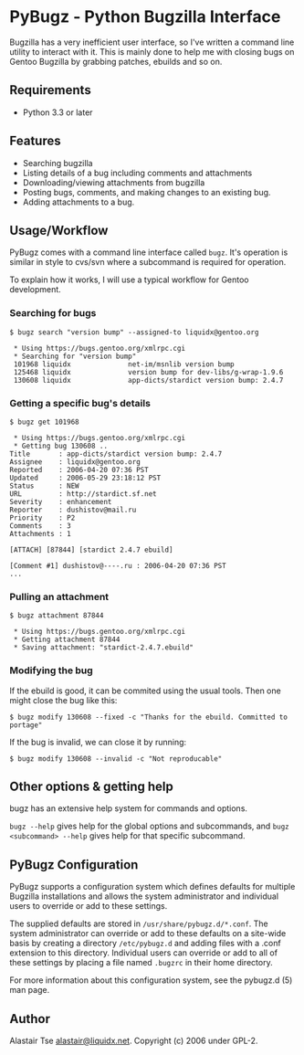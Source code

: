 PyBugz - Python Bugzilla Interface
==================================

Bugzilla has a very inefficient user interface, so I've written a
command line utility to interact with it. This is mainly done to help
me with closing bugs on Gentoo Bugzilla by grabbing patches, ebuilds
and so on.

Requirements
------------

* Python 3.3 or later

Features
--------

* Searching bugzilla
* Listing details of a bug including comments and attachments
* Downloading/viewing attachments from bugzilla
* Posting bugs, comments, and making changes to an existing bug.
* Adding attachments to a bug.

Usage/Workflow
--------------

PyBugz comes with a command line interface called `bugz`. It's
operation is similar in style to cvs/svn where a subcommand is
required for operation. 

To explain how it works, I will use a typical workflow for Gentoo
development.

### Searching for bugs
```
$ bugz search "version bump" --assigned-to liquidx@gentoo.org

 * Using https://bugs.gentoo.org/xmlrpc.cgi
 * Searching for "version bump"
 101968 liquidx              net-im/msnlib version bump
 125468 liquidx              version bump for dev-libs/g-wrap-1.9.6
 130608 liquidx              app-dicts/stardict version bump: 2.4.7
```

### Getting a specific bug's details

```
$ bugz get 101968

 * Using https://bugs.gentoo.org/xmlrpc.cgi
 * Getting bug 130608 ..
Title       : app-dicts/stardict version bump: 2.4.7
Assignee    : liquidx@gentoo.org
Reported    : 2006-04-20 07:36 PST
Updated     : 2006-05-29 23:18:12 PST
Status      : NEW
URL         : http://stardict.sf.net
Severity    : enhancement
Reporter    : dushistov@mail.ru
Priority    : P2
Comments    : 3
Attachments : 1

[ATTACH] [87844] [stardict 2.4.7 ebuild]

[Comment #1] dushistov@----.ru : 2006-04-20 07:36 PST
...
```
### Pulling an attachment

```
$ bugz attachment 87844

 * Using https://bugs.gentoo.org/xmlrpc.cgi
 * Getting attachment 87844
 * Saving attachment: "stardict-2.4.7.ebuild"
```

### Modifying the bug
If the ebuild is good, it can be commited using the usual tools.
Then one might close the bug like this:

	$ bugz modify 130608 --fixed -c "Thanks for the ebuild. Committed to portage" 

If the bug is invalid, we can close it by running:

	$ bugz modify 130608 --invalid -c "Not reproducable"

Other options & getting help
-------------

bugz has an extensive help system for commands and options.

`bugz --help` gives help for the global options and subcommands, and
`bugz <subcommand> --help` gives help for that specific subcommand.

PyBugz Configuration
--------------------

PyBugz supports a configuration system which defines defaults for
multiple Bugzilla installations and allows the system administrator and
individual users to override or add to these settings.

The supplied defaults are stored in `/usr/share/pybugz.d/*.conf`. The
system administrator can override or add to these defaults on a site-wide
basis by creating a directory `/etc/pybugz.d` and adding files with a
.conf extension to this directory. Individual users can override or add
to all of these settings by placing a file named `.bugzrc` in their home
directory.

For more information about this configuration system, see the
pybugz.d (5) man page.

Author
------

Alastair Tse <alastair@liquidx.net>. Copyright (c) 2006 under GPL-2.

